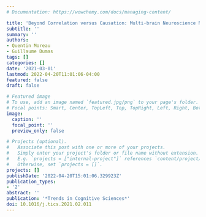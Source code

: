 ```yaml
---
# Documentation: https://wowchemy.com/docs/managing-content/

title: 'Beyond Correlation versus Causation: Multi-brain Neuroscience Needs Explanation'
subtitle: ''
summary: ''
authors:
- Quentin Moreau
- Guillaume Dumas
tags: []
categories: []
date: '2021-03-01'
lastmod: 2022-04-20T11:01:06-04:00
featured: false
draft: false

# Featured image
# To use, add an image named `featured.jpg/png` to your page's folder.
# Focal points: Smart, Center, TopLeft, Top, TopRight, Left, Right, BottomLeft, Bottom, BottomRight.
image:
  caption: ''
  focal_point: ''
  preview_only: false

# Projects (optional).
#   Associate this post with one or more of your projects.
#   Simply enter your project's folder or file name without extension.
#   E.g. `projects = ["internal-project"]` references `content/project/deep-learning/index.md`.
#   Otherwise, set `projects = []`.
projects: []
publishDate: '2022-04-20T15:01:06.329923Z'
publication_types:
- '2'
abstract: ''
publication: '*Trends in Cognitive Sciences*'
doi: 10.1016/j.tics.2021.02.011
---
```

